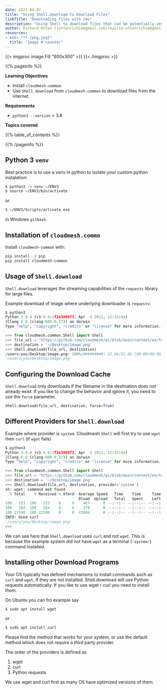 ```yaml
---
date: 2021-04-07
title: "Using Shell.download to Download Files"
linkTitle: "Downloading files with cms"
description: "Using Shell to download files that can be potentially very large in python."
author: Richard Otten ([ottenrichie@gmail.com](mailto:ottenrichie@gmail.com)), Gregor von Laszewski ([laszewski@gmail.com](mailto:laszewski@gmail.com)) [laszewski.github.io](https://laszewski.github.io)
resources:
- src: "**.{png,jpg}"
  title: "Image #:counter"
---
```


{{< imgproc image Fill "600x300" >}}
{{< /imgproc >}}


{{% pageinfo %}}

**Learning Objectives**

* Install `cloudmesh.common`
* Use `Shell.download` from `cloudmesh-common` to download files from the internet.

**Requirements**

* `python3 --version` > 3.8

**Topics covered**

{{% table_of_contents %}}

{{% /pageinfo %}}


## Python 3 `venv`

Best practice is to use a venv in python to isolate your custom python instalation:

```bash
$ python3 -m venv ~/ENV3
$ source ~/ENV3/bin/activate 
```

or

```bash
$ ~/ENV3/Scripts/activate.exe
```

in Windows `gitbash`.

## Installation of `cloudmesh.commn`


Install `cloudmesh-common` with:

```bash
pip install -U pip
pip install cloudmesh-common
```

## Usage of `Shell.download`

`Shell.download` leverages the streaming capabilities of the `requests` library for large files.

Example download of image where underlying downloader is `requests`:

```python
$ python3
Python 3.9.4 (v3.9.4:1f2e3088f3, Apr  4 2021, 12:32:44)
[Clang 6.0 (clang-600.0.57)] on darwin
Type "help", "copyright", "credits" or "license" for more information.

>>> from cloudmesh.common.Shell import Shell
>>> file_url = 'https://github.com/cloudmesh/pi/blob/main/content/en/tutorial/example/featured-image.png?raw=true'
>>> destination = '~/Desktop/image.png'
>>> Shell.download(file_url, destination)
/users/you/Desktop/image.png: 100%|#########| 22.6k/22.6k [00:00<00:00, 3.58MB/s]
'/users/you/Desktop/image.png'
```

## Configuring the Download Cache

`Shell.download` only downloads if the filename in the destination does not 
already exist. If you like to change the behavior and ignore it, you need to use 
the `force` parameter.

```python
Shell.download(file_url, destination, force=True)
```


## Different Providers for `Shell.download`

Example where provider is `system`. Cloudmesh `Shell` will first try to use 
`wget` then `curl` (if `wget` fails)

```python
$ python3
Python 3.9.4 (v3.9.4:1f2e3088f3, Apr  4 2021, 12:32:44)
[Clang 6.0 (clang-600.0.57)] on darwin
Type "help", "copyright", "credits" or "license" for more information.

>>> from cloudmesh.common.Shell import Shell
>>> file_url = 'https://github.com/cloudmesh/pi/blob/main/content/en/tutorial/example/featured-image.png?raw=true'
>>> destination = '~/Desktop/image.png'
>>> Shell.download(file_url, destination, provider='system')
sh: wget: command not found
  % Total    % Received % Xferd  Average Speed   Time    Time     Time  Current
                                 Dload  Upload   Total   Spent    Left  Speed
100   153  100   153    0     0    467      0 --:--:-- --:--:-- --:--:--   467
100   164  100   164    0     0    379      0 --:--:-- --:--:-- --:--:--   379
100 22590  100 22590    0     0  43694      0 --:--:-- --:--:-- --:--:-- 43694
INFO: Used curl
'/users/you/Desktop/image.png'
>>>
```

We can see here that `Shell.download` uses `curl` and not `wget`. This is 
because the example system did not have `wget` as a
terminal (`'system'`) command installed.

## Installing other Download Programs

Your OS typically has defined mechanisms to install commands such as `curl` and `wget`.
If they are not installed. Shell.download will use Python requests automatically.
If you like to use wget r curl you need to install them.

On Ubuntu you can fro example say 

```bash
$ sudo apt install wget
```

or 

```bash
$ sudo apt install curl
```

Please find the method that works for your system, or use the default method 
which does not require a third party provider.

The order of the providers is defined as 

1. wget 
2. curl
3. Python requests

We use wget and curl first as many OS have optimized versions of them.